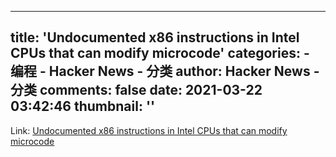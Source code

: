 
---
title: 'Undocumented x86 instructions in Intel CPUs that can modify microcode'
categories: 
    - 编程
    - Hacker News - 分类
author: Hacker News - 分类
comments: false
date: 2021-03-22 03:42:46
thumbnail: ''
---

<div>   
Link: <a href="https://twitter.com/_markel___/status/1373059797155778562"> Undocumented x86 instructions in Intel CPUs that can modify microcode </a>  
</div>
            